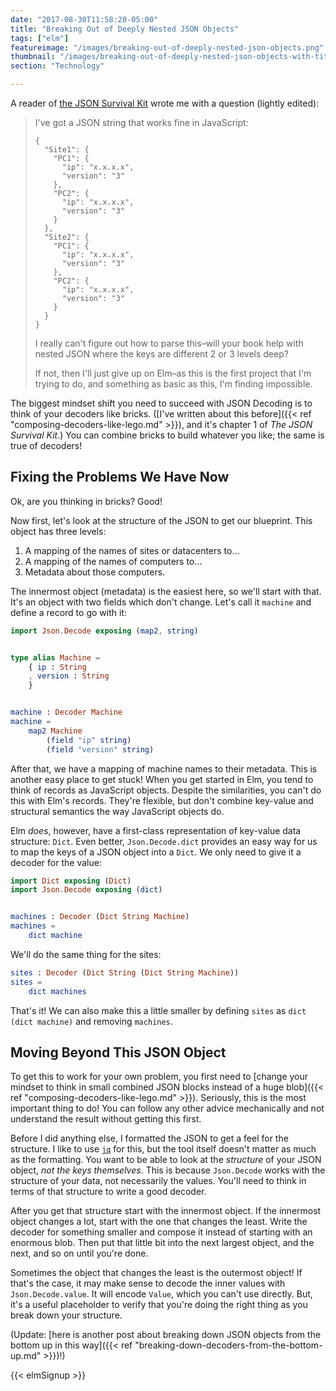 ```yaml
---
date: "2017-08-30T11:58:28-05:00"
title: "Breaking Out of Deeply Nested JSON Objects"
tags: ["elm"]
featureimage: "/images/breaking-out-of-deeply-nested-json-objects.png"
thumbnail: "/images/breaking-out-of-deeply-nested-json-objects-with-title.png"
section: "Technology"

---
```


A reader of [the JSON Survival Kit](/json-survival-kit/) wrote me with a question (lightly edited):

> I've got a JSON string that works fine in JavaScript:
> 
>
>     {
>       "Site1": {
>         "PC1": {
>           "ip": "x.x.x.x",
>           "version": "3"
>         },
>         "PC2": {
>           "ip": "x.x.x.x",
>           "version": "3"
>         }
>       },
>       "Site2": {
>         "PC1": {
>           "ip": "x.x.x.x",
>           "version": "3"
>         },
>         "PC2": {
>           "ip": "x.x.x.x",
>           "version": "3"
>         }
>       }
>     }
>
> I really can't figure out how to parse this&ndash;will your book help with nested JSON where the keys are different 2 or 3 levels deep?
>
> If not, then I'll just give up on Elm&ndash;as this is the first project that I'm trying to do, and something as basic as this, I'm finding impossible.

The biggest mindset shift you need to succeed with JSON Decoding is to think of your decoders like bricks.
([I've written about this before]({{< ref "composing-decoders-like-lego.md" >}}), and it's chapter 1 of *The JSON Survival Kit*.)
You can combine bricks to build whatever you like; the same is true of decoders!

<!--more-->

## Fixing the Problems We Have Now

Ok, are you thinking in bricks?
Good!

Now first, let's look at the structure of the JSON to get our blueprint.
This object has three levels:

1. A mapping of the names of sites or datacenters to&hellip;
2. A mapping of the names of computers to&hellip;
3. Metadata about those computers.

The innermost object (metadata) is the easiest here, so we'll start with that.
It's an object with two fields which don't change.
Let's call it `machine` and define a record to go with it:

```elm
import Json.Decode exposing (map2, string)


type alias Machine =
    { ip : String
    , version : String
    }


machine : Decoder Machine
machine =
    map2 Machine
        (field "ip" string)
        (field "version" string)
```

After that, we have a mapping of machine names to their metadata.
This is another easy place to get stuck!
When you get started in Elm, you tend to think of records as JavaScript objects.
Despite the similarities, you can't do this with Elm's records.
They're flexible, but don't combine key-value and structural semantics the way JavaScript objects do.

Elm *does*, however, have a first-class representation of key-value data structure: `Dict`.
Even better, `Json.Decode.dict` provides an easy way for us to map the keys of a JSON object into a `Dict`.
We only need to give it a decoder for the value:

```elm
import Dict exposing (Dict)
import Json.Decode exposing (dict)


machines : Decoder (Dict String Machine)
machines =
    dict machine
```

We'll do the same thing for the sites:

```elm
sites : Decoder (Dict String (Dict String Machine))
sites =
    dict machines
```

That's it!
We can also make this a little smaller by defining `sites` as `dict (dict machine)` and removing `machines`.

## Moving Beyond This JSON Object

To get this to work for your own problem, you first need to [change your mindset to think in small combined JSON blocks instead of a huge blob]({{< ref "composing-decoders-like-lego.md" >}}).
Seriously, this is the most important thing to do!
You can follow any other advice mechanically and not understand the result without getting this first.

Before I did anything else, I formatted the JSON to get a feel for the structure.
I like to use [`jq`](https://stedolan.github.io/jq/) for this, but the tool itself doesn't matter as much as the formatting.
You want to be able to look at the *structure* of your JSON object, *not the keys themselves*.
This is because `Json.Decode` works with the structure of your data, not necessarily the values.
You'll need to think in terms of that structure to write a good decoder.

After you get that structure start with the innermost object.
If the innermost object changes a lot, start with the one that changes the least.
Write the decoder for something smaller and compose it instead of starting with an enormous blob.
Then put that little bit into the next largest object, and the next, and so on until you're done.

Sometimes the object that changes the least is the outermost object!
If that's the case, it may make sense to decode the inner values with `Json.Decode.value`.
It will encode `Value`, which you can't use directly.
But, it's a useful placeholder to verify that you're doing the right thing as you break down your structure.

(Update: [here is another post about breaking down JSON objects from the bottom up in this way]({{< ref "breaking-down-decoders-from-the-bottom-up.md" >}})!)

{{< elmSignup >}}
